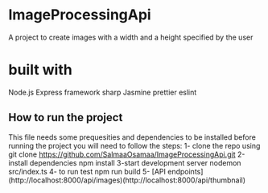 # ImageProcessingApi 
A project to create images with a width and a height specified by the user 
# built with 
Node.js
Express framework
sharp
Jasmine
prettier
eslint 


## How to run the project
This file needs some prequesities and dependencies to be installed before running the project you will need to follow the steps:
1- clone the repo using
git clone https://github.com/SalmaaOsamaa/ImageProcessingApi.git 
2-install dependencies 
npm install
3-start development server 
nodemon src/index.ts
4- to run test 
npm run build
5- [API endpoints] (http://localhost:8000/api/images)(http://localhost:8000/api/thumbnail)

